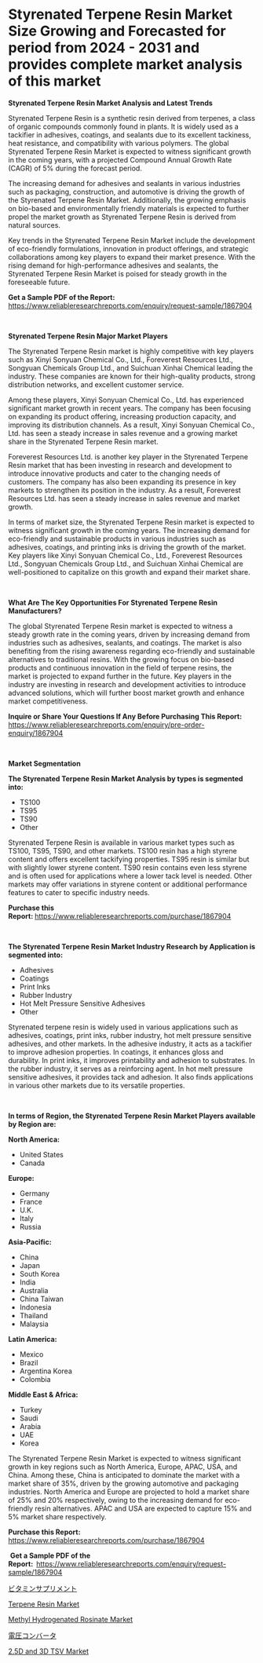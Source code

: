 <p><h1>Styrenated Terpene Resin Market Size Growing and Forecasted for period from 2024 - 2031 and provides complete market analysis of this market</h1></p><p><strong>Styrenated Terpene Resin Market Analysis and Latest Trends</strong></p>
<p><p>Styrenated Terpene Resin is a synthetic resin derived from terpenes, a class of organic compounds commonly found in plants. It is widely used as a tackifier in adhesives, coatings, and sealants due to its excellent tackiness, heat resistance, and compatibility with various polymers. The global Styrenated Terpene Resin Market is expected to witness significant growth in the coming years, with a projected Compound Annual Growth Rate (CAGR) of 5% during the forecast period.</p><p>The increasing demand for adhesives and sealants in various industries such as packaging, construction, and automotive is driving the growth of the Styrenated Terpene Resin Market. Additionally, the growing emphasis on bio-based and environmentally friendly materials is expected to further propel the market growth as Styrenated Terpene Resin is derived from natural sources.</p><p>Key trends in the Styrenated Terpene Resin Market include the development of eco-friendly formulations, innovation in product offerings, and strategic collaborations among key players to expand their market presence. With the rising demand for high-performance adhesives and sealants, the Styrenated Terpene Resin Market is poised for steady growth in the foreseeable future.</p></p>
<p><strong>Get a Sample PDF of the Report:&nbsp;</strong> <a href="https://www.reliableresearchreports.com/enquiry/request-sample/1867904">https://www.reliableresearchreports.com/enquiry/request-sample/1867904</a></p>
<p>&nbsp;</p>
<p><strong>Styrenated Terpene Resin Major Market Players</strong></p>
<p><p>The Styrenated Terpene Resin market is highly competitive with key players such as Xinyi Sonyuan Chemical Co., Ltd., Foreverest Resources Ltd., Songyuan Chemicals Group Ltd., and Suichuan Xinhai Chemical leading the industry. These companies are known for their high-quality products, strong distribution networks, and excellent customer service.</p><p>Among these players, Xinyi Sonyuan Chemical Co., Ltd. has experienced significant market growth in recent years. The company has been focusing on expanding its product offering, increasing production capacity, and improving its distribution channels. As a result, Xinyi Sonyuan Chemical Co., Ltd. has seen a steady increase in sales revenue and a growing market share in the Styrenated Terpene Resin market.</p><p>Foreverest Resources Ltd. is another key player in the Styrenated Terpene Resin market that has been investing in research and development to introduce innovative products and cater to the changing needs of customers. The company has also been expanding its presence in key markets to strengthen its position in the industry.  As a result, Foreverest Resources Ltd. has seen a steady increase in sales revenue and market growth.</p><p>In terms of market size, the Styrenated Terpene Resin market is expected to witness significant growth in the coming years. The increasing demand for eco-friendly and sustainable products in various industries such as adhesives, coatings, and printing inks is driving the growth of the market. Key players like Xinyi Sonyuan Chemical Co., Ltd., Foreverest Resources Ltd., Songyuan Chemicals Group Ltd., and Suichuan Xinhai Chemical are well-positioned to capitalize on this growth and expand their market share.</p></p>
<p>&nbsp;</p>
<p><strong>What Are The Key Opportunities For Styrenated Terpene Resin Manufacturers?</strong></p>
<p><p>The global Styrenated Terpene Resin market is expected to witness a steady growth rate in the coming years, driven by increasing demand from industries such as adhesives, sealants, and coatings. The market is also benefiting from the rising awareness regarding eco-friendly and sustainable alternatives to traditional resins. With the growing focus on bio-based products and continuous innovation in the field of terpene resins, the market is projected to expand further in the future. Key players in the industry are investing in research and development activities to introduce advanced solutions, which will further boost market growth and enhance market competitiveness.</p></p>
<p><strong>Inquire or Share Your Questions If Any Before Purchasing This Report:</strong> <a href="https://www.reliableresearchreports.com/enquiry/pre-order-enquiry/1867904">https://www.reliableresearchreports.com/enquiry/pre-order-enquiry/1867904</a></p>
<p>&nbsp;</p>
<p><strong>Market Segmentation</strong></p>
<p><strong>The Styrenated Terpene Resin Market Analysis by types is segmented into:</strong></p>
<p><ul><li>TS100</li><li>TS95</li><li>TS90</li><li>Other</li></ul></p>
<p><p>Styrenated Terpene Resin is available in various market types such as TS100, TS95, TS90, and other markets. TS100 resin has a high styrene content and offers excellent tackifying properties. TS95 resin is similar but with slightly lower styrene content. TS90 resin contains even less styrene and is often used for applications where a lower tack level is needed. Other markets may offer variations in styrene content or additional performance features to cater to specific industry needs.</p></p>
<p><strong>Purchase this Report:&nbsp;</strong><a href="https://www.reliableresearchreports.com/purchase/1867904">https://www.reliableresearchreports.com/purchase/1867904</a></p>
<p>&nbsp;</p>
<p><strong>The Styrenated Terpene Resin Market Industry Research by Application is segmented into:</strong></p>
<p><ul><li>Adhesives</li><li>Coatings</li><li>Print Inks</li><li>Rubber Industry</li><li>Hot Melt Pressure Sensitive Adhesives</li><li>Other</li></ul></p>
<p><p>Styrenated terpene resin is widely used in various applications such as adhesives, coatings, print inks, rubber industry, hot melt pressure sensitive adhesives, and other markets. In the adhesive industry, it acts as a tackifier to improve adhesion properties. In coatings, it enhances gloss and durability. In print inks, it improves printability and adhesion to substrates. In the rubber industry, it serves as a reinforcing agent. In hot melt pressure sensitive adhesives, it provides tack and adhesion. It also finds applications in various other markets due to its versatile properties.</p></p>
<p>&nbsp;</p>
<p><strong>In terms of Region, the Styrenated Terpene Resin Market Players available by Region are:</strong></p>
<p>
    <p> <strong> North America: </strong>
        <ul>
            <li>United States</li>
            <li>Canada</li>
        </ul>
        </p> 
    <p> <strong> Europe: </strong>
        <ul>
            <li>Germany</li>
            <li>France</li>
            <li>U.K.</li>
            <li>Italy</li>
            <li>Russia</li>
        </ul>
        </p> 
    <p> <strong> Asia-Pacific: </strong>
        <ul>
            <li>China</li>
            <li>Japan</li>
            <li>South Korea</li>
            <li>India</li>
            <li>Australia</li>
            <li>China Taiwan</li>
            <li>Indonesia</li>
            <li>Thailand</li>
            <li>Malaysia</li>
        </ul>
        </p> 
    <p> <strong> Latin America: </strong>
        <ul>
            <li>Mexico</li>
            <li>Brazil</li>
            <li>Argentina Korea</li>
            <li>Colombia</li>
        </ul>
        </p> 
    <p> <strong> Middle East & Africa: </strong>
        <ul>
            <li>Turkey</li>
            <li>Saudi</li>
            <li>Arabia</li>
            <li>UAE</li>
            <li>Korea</li>
        </ul>
    </p>
    </p>
<p><p>The Styrenated Terpene Resin Market is expected to witness significant growth in key regions such as North America, Europe, APAC, USA, and China. Among these, China is anticipated to dominate the market with a market share of 35%, driven by the growing automotive and packaging industries. North America and Europe are projected to hold a market share of 25% and 20% respectively, owing to the increasing demand for eco-friendly resin alternatives. APAC and USA are expected to capture 15% and 5% market share respectively.</p></p>
<p><strong>Purchase this Report: </strong><a href="https://www.reliableresearchreports.com/purchase/1867904">https://www.reliableresearchreports.com/purchase/1867904</a></p>
<p>&nbsp;<strong>Get a Sample PDF of the Report:&nbsp;&nbsp;</strong><a href="https://www.reliableresearchreports.com/enquiry/request-sample/1867904">https://www.reliableresearchreports.com/enquiry/request-sample/1867904</a></p>
<p><strong></strong></p>
<p><p><a href="https://github.com/xemfu2379520/Market-Research-Report-List-1/blob/main/1532158192469.md">ビタミンサプリメント</a></p><p><a href="https://github.com/Airanohannonzb68e5pb53oc1/Market-Research-Report-List-1/blob/main/terpene-resin-market.md">Terpene Resin Market</a></p><p><a href="https://github.com/fiixsa/Market-Research-Report-List-1/blob/main/methyl-hydrogenated-rosinate-market.md">Methyl Hydrogenated Rosinate Market</a></p><p><a href="https://github.com/bucuel854722/Market-Research-Report-List-1/blob/main/9171969192470.md">電圧コンバータ</a></p><p><a href="https://issuu.com/reportprime-2/docs/25d-and-3d-tsv-market-size-2030.pptx">2.5D and 3D TSV Market</a></p></p>